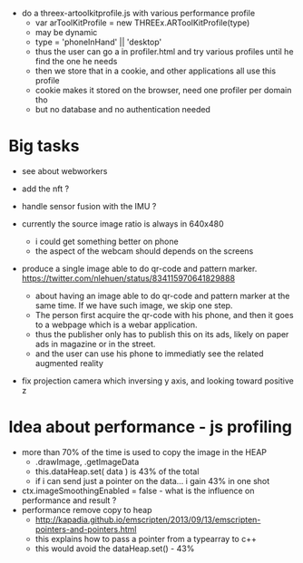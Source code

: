 - do a threex-artoolkitprofile.js with various performance profile
  - var arToolKitProfile = new THREEx.ARToolKitProfile(type)
  - may be dynamic 
  - type = 'phoneInHand' || 'desktop'
  - thus the user can go a in profiler.html and try various profiles until he find the one he needs
  - then we store that in a cookie, and other applications all use this profile
  - cookie makes it stored on the browser, need one profiler per domain tho
  - but no database and no authentication needed

# Big tasks
- see about webworkers
- add the nft ?
- handle sensor fusion with the IMU ?

- currently the source image ratio is always in 640x480
  - i could get something better on phone
  - the aspect of the webcam should depends on the screens

- produce a single image able to do qr-code and pattern marker. https://twitter.com/nlehuen/status/834115970641829888
  - about having an image able to do qr-code and pattern marker at the same time. If we have such image, we skip one step. 
  - The person first acquire the qr-code with his phone, and then it goes to a webpage which is a webar application.
  - thus the publisher only has to publish this on its ads, likely on paper ads in magazine or in the street.
  - and the user can use his phone to immediatly see the related augmented reality

- fix projection camera which inversing y axis, and looking toward positive z

# Idea about performance - js profiling
- more than 70% of the time is used to copy the image in the HEAP
  - .drawImage, .getImageData
  - this.dataHeap.set( data ) is 43% of the total
  - if i can send just a pointer on the data... i gain 43% in one shot
- ctx.imageSmoothingEnabled = false - what is the influence on performance and result ?
- performance remove copy to heap
  - http://kapadia.github.io/emscripten/2013/09/13/emscripten-pointers-and-pointers.html
  - this explains how to pass a pointer from a typearray to c++ 
  - this would avoid the dataHeap.set() - 43%
  
